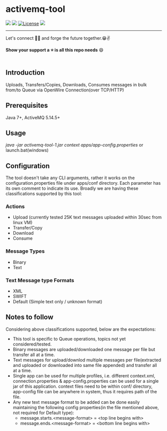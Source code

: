 # activemq-tool
![](https://img.shields.io/badge/Release-V1.0.0-blue.svg) ![](https://img.shields.io/badge/Build-Stable-green.svg) [![License](https://img.shields.io/badge/License-Apache%202.0-red.svg)](https://opensource.org/licenses/Apache-2.0) ![](https://img.shields.io/badge/By-Abhishek%20Sarkar-red.svg?style=social&logo=appveyor)

------------
Let's connect 👨‍💻 and forge the future together.😁✌

**Show your support a :star: is all this repo needs** :smile:
<br><br>

## Introduction
Uploads, Transfers/Copies, Downloads, Consumes messages in bulk from/to Queue via OpenWire Connection(over TCP/HTTP)

## Prerequisites
Java 7+, ActiveMQ 5.14.5+

## Usage
*java -jar activemq-tool-1.jar context apps/app-config.properties* or launch.bat(windows)

## Configuration
The tool doesn't take any CLI arguments, rather it works on the configuration.properties file under apps/conf directory.
Each parameter has its own comment to indicate its use. Broadly we are having these classifications supported by this tool:

### Actions
 - Upload (currently tested 25K text messages uploaded within 30sec from linux VM)
 - Transfer/Copy
 - Download
 - Consume
 
### Message Types
 - Binary
 - Text
 
### Text Message type Formats
 - XML
 - SWIFT
 - Default (Simple text only / unknown format)
 
## Notes to follow
 Considering above classifications supported, below are the expectations:
  - This tool is specific to Queue operations, topics not yet considered/tested.
  - Binary messages are uploaded/downloaded one message per file but transfer all at a time.
  - Text messages for upload/downlod multiple messages per file(extracted and uploaded or downloaded into same file appended) and transfer all at a time.
  - Single app can be used for multiple profiles, i.e. different context.xml, connection.properties & app-config.properties can be used for a single jar of this application. context files need to be within conf/ directory, app-config file can be anywhere in system, thus it requires path of the file.
  - Any new text message format to be added can be done easily maintaining the following config properties(in the file mentioned above, not required for Default type):
    - message.starts.\<message-format> = \<top line begins with>
    - message.ends.\<message-format> = \<bottom line begins with>
